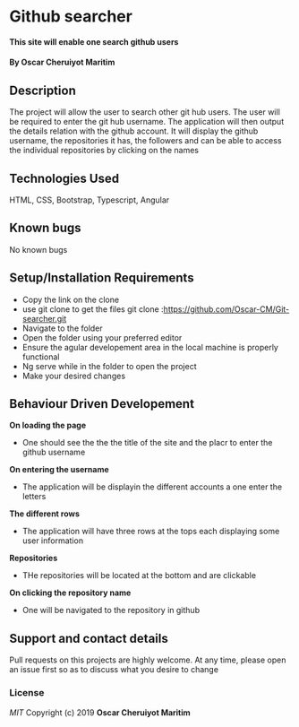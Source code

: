 
# Github searcher

#### This site will enable one search github users
#### By  **Oscar Cheruiyot Maritim**
## Description
The project will allow the user to search other git hub users. The user will be required to enter the git hub username. The application will then output the details relation with the github account. It will display the github username, the repositories it has, the followers and can be able to access the individual repositories by clicking on the names 
## Technologies Used
HTML, CSS, Bootstrap, Typescript, Angular
## Known bugs
No known bugs

## Setup/Installation Requirements
* Copy the link on the clone
* use git clone to get the files git clone :https://github.com/Oscar-CM/Git-searcher.git
* Navigate to the folder
* Open the folder using your preferred editor
* Ensure the agular developement area in the local machine is properly functional
* Ng serve while in the folder to open the project
* Make your desired changes

## Behaviour Driven Developement
**On loading the page**

* One should see the the the title of the site and the placr to enter the github username

**On entering the username**

* The application will be displayin the different accounts a one enter the letters

**The different rows**

* The application will have three rows at the tops each displaying some user information

**Repositories**
* THe repositories will be located at the bottom and are clickable

**On clicking the repository name**
* One will be navigated to the repository in github

## Support and contact details
Pull requests on this projects are highly welcome. At any time, please open an issue first so as to discuss what you desire to change

### License
*MIT*
Copyright (c) 2019 **Oscar Cheruiyot Maritim**

